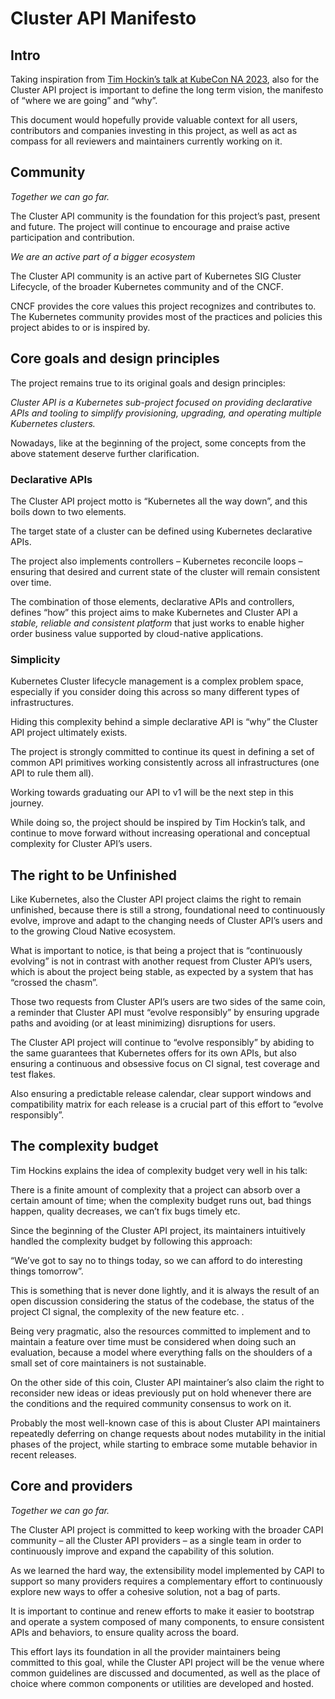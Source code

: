 # Cluster API Manifesto

## Intro

Taking inspiration from [Tim Hockin’s talk at KubeCon NA 2023](https://www.youtube.com/watch?v=WqeShpaztZY), also for the
Cluster API project is important to define the long term vision, the manifesto of “where we are going” and “why”.

This document would hopefully provide valuable context for all users, contributors and companies investing in this project,
as well as act as compass for all reviewers and maintainers currently working on it.

## Community

_Together we can go far._

The Cluster API community is the foundation for this project’s past, present and future.
The project will continue to encourage and praise active participation and contribution.

_We are an active part of a bigger ecosystem_

The Cluster API community is an active part of Kubernetes SIG Cluster Lifecycle, of the broader Kubernetes community
and of the CNCF.

CNCF provides the core values this project recognizes and contributes to.
The Kubernetes community provides most of the practices and policies this project abides to or is inspired by.

## Core goals and design principles

The project remains true to its original goals and design principles:

_Cluster API is a Kubernetes sub-project focused on providing declarative APIs and tooling to simplify provisioning,
upgrading, and operating multiple Kubernetes clusters._

Nowadays, like at the beginning of the project, some concepts from the above statement deserve further clarification.

### Declarative APIs

The Cluster API project motto is “Kubernetes all the way down”, and this boils down to two elements.

The target state of a cluster can be defined using Kubernetes declarative APIs.

The project also implements controllers – Kubernetes reconcile loops  – ensuring that desired and current state of the
cluster will remain consistent over time.

The combination of those elements, declarative APIs and controllers, defines “how” this project aims to make Kubernetes
and Cluster API a _stable, reliable and consistent platform_ that just works to enable higher order business value
supported by cloud-native applications.

### Simplicity

Kubernetes Cluster lifecycle management is a complex problem space, especially if you consider doing this across so
many different types of infrastructures.

Hiding this complexity behind a simple declarative API is “why” the Cluster API project ultimately exists.

The project is strongly committed to continue its quest in defining a set of common API primitives working consistently
across all infrastructures (one API to rule them all).

Working towards graduating our API to v1 will be the next step in this journey.

While doing so, the project should be inspired by Tim Hockin’s talk, and continue to move forward without increasing
operational and conceptual complexity for Cluster API’s users.

## The right to be Unfinished

Like Kubernetes, also the Cluster API project claims the right to remain unfinished, because there is still a strong,
foundational need to continuously evolve, improve and adapt to the changing needs of Cluster API’s users and to the
growing Cloud Native ecosystem.

What is important to notice, is that being a project that is “continuously evolving” is not in contrast with another
request from Cluster API’s users, which is about the project being stable, as expected by a system that has “crossed the chasm”.

Those two requests from Cluster API’s users are two sides of the same coin, a reminder that Cluster API must 
“evolve responsibly” by ensuring upgrade paths and avoiding (or at least minimizing) disruptions for users.

The Cluster API project will continue to “evolve responsibly” by abiding to the same guarantees that Kubernetes offers
for its own APIs, but also ensuring a continuous and obsessive focus on CI signal, test coverage and test flakes.

Also ensuring a predictable release calendar, clear support windows and compatibility matrix for each release
is a crucial part of this effort to “evolve responsibly”.

## The complexity budget

Tim Hockins explains the idea of complexity budget very well in his talk:

There is a finite amount of complexity that a project can absorb over a certain amount of time;
when the complexity budget runs out, bad things happen, quality decreases, we can’t fix bugs timely etc.

Since the beginning of the Cluster API project, its maintainers intuitively handled the complexity budget by following
this approach:

“We’ve got to say no to things today, so we can afford to do interesting things tomorrow”.

This is something that is never done lightly, and it is always the result of an open discussion considering the status
of the codebase, the status of the project CI signal, the complexity of the new feature etc. .

Being very pragmatic, also the resources committed to implement and to maintain a feature over time must be considered
when doing such an evaluation, because a model where everything falls on the shoulders of a small set of core
maintainers is not sustainable.

On the other side of this coin, Cluster API maintainer’s also claim the right to reconsider new ideas or ideas
previously put on hold whenever there are the conditions and the required community consensus to work on it.

Probably the most well-known case of this is about Cluster API maintainers repeatedly deferring on change requests
about nodes mutability in the initial phases of the project, while starting to embrace some mutable behavior in recent releases.

## Core and providers

_Together we can go far._

The Cluster API project is committed to keep working with the broader CAPI community – all the Cluster API providers –
as a single team in order to continuously improve and expand the capability of this solution.

As we learned the hard way, the extensibility model implemented by CAPI to support so many providers requires a
complementary effort to continuously explore new ways to offer a cohesive solution, not a bag of parts.

It is important to continue and renew efforts to make it easier to bootstrap and operate a system composed of many
components, to ensure consistent APIs and behaviors, to ensure quality across the board.

This effort lays its foundation in all the provider maintainers being committed to this goal, while the Cluster API project
will be the venue where common guidelines are discussed and documented, as well as the place of choice where common
components or utilities are developed and hosted.
